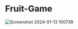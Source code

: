 # Fruit-Game
![Screenshot 2024-01-13 100739](https://github.com/Debarjitmohanty/Fruit-Game/assets/91021174/2c858167-787d-45b9-88e3-8d71d8f28443)
